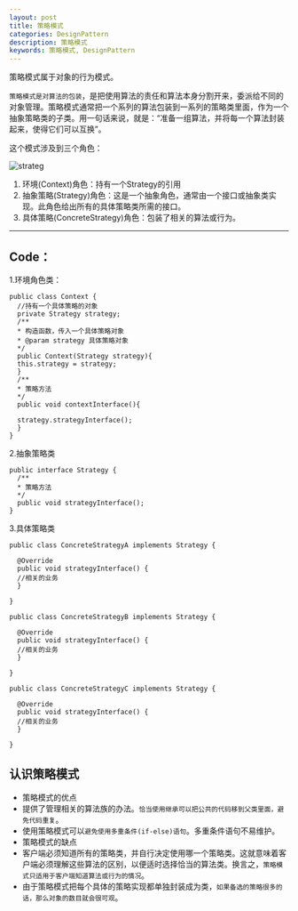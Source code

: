 ```yaml
---
layout: post
title: 策略模式
categories: DesignPattern
description: 策略模式
keywords: 策略模式, DesignPattern
---
```




策略模式属于对象的行为模式。

`策略模式是对算法的包装`，是把使用算法的责任和算法本身分割开来，委派给不同的对象管理。策略模式通常把一个系列的算法包装到一系列的策略类里面，作为一个抽象策略类的子类。用一句话来说，就是：“准备一组算法，并将每一个算法封装起来，使得它们可以互换”。

这个模式涉及到三个角色：

![strateg][1]

 1. 环境(Context)角色：持有一个Strategy的引用
 2. 抽象策略(Strategy)角色：这是一个抽象角色，通常由一个接口或抽象类实现。此角色给出所有的具体策略类所需的接口。
 3. 具体策略(ConcreteStrategy)角色：包装了相关的算法或行为。

----------

## Code：

 1.环境角色类：

```
public class Context {
  //持有一个具体策略的对象
  private Strategy strategy;
  /**
  * 构造函数，传入一个具体策略对象
  * @param strategy 具体策略对象
  */
  public Context(Strategy strategy){
  this.strategy = strategy;
  }
  /**
  * 策略方法
  */
  public void contextInterface(){

  strategy.strategyInterface();
  }
}
```

 2.抽象策略类
```
public interface Strategy {
  /**
  * 策略方法
  */
  public void strategyInterface();
}
```

 3.具体策略类
```
public class ConcreteStrategyA implements Strategy {

  @Override
  public void strategyInterface() {
  //相关的业务
  }

}
```

```
public class ConcreteStrategyB implements Strategy {

  @Override
  public void strategyInterface() {
  //相关的业务
  }

}
```

```
public class ConcreteStrategyC implements Strategy {

  @Override
  public void strategyInterface() {
  //相关的业务
  }

}
```

## 认识策略模式

 - 策略模式的优点
  - 提供了管理相关的算法族的办法。`恰当使用继承可以把公共的代码移到父类里面，避免代码重复`。
  - 使用策略模式可以`避免使用多重条件(if-else)语句`。多重条件语句不易维护。
 - 策略模式的缺点
  - 客户端必须知道所有的策略类，并自行决定使用哪一个策略类。这就意味着客户端必须理解这些算法的区别，以便适时选择恰当的算法类。换言之，`策略模式只适用于客户端知道算法或行为的情况`。
  - 由于策略模式把每个具体的策略实现都单独封装成为类，`如果备选的策略很多的话，那么对象的数目就会很可观`。

  [1]: http://o6ubi7qg2.bkt.clouddn.com/strategy.png